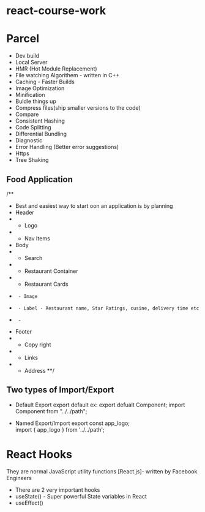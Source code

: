 # react-course-work

# Parcel
- Dev build
- Local Server
- HMR (Hot Module Replacement)
- File watching Algorithem - written in C++
- Caching - Faster Builds
- Image Optimization
- Minification
- Buldle things up
- Compress files(ship smaller versions to the code)
- Compare
- Consistent Hashing
- Code Splitting
- Differential Bundling
- Diagnostic
- Error Handling (Better error suggestions)
- Https
- Tree Shaking

## Food Application

/**
 * Best and easiest way to start oon an application is by planning
 * Header
 * - Logo
 * - Nav Items
 * Body
 * - Search
 * - Restaurant Container
 * - Restaurant Cards
 *      - Image
 *      - Label - Restaurant name, Star Ratings, cusine, delivery time etc
 *      - 
 * Footer
 * - Copy right
 * - Links
 * - Address
 **/

 ## Two types of Import/Export

 - Default Export
export default <name of variable>
ex: export defualt Component;
import Component from "../../path";

- Named Export/Import
export const app_logo;  
import { app_logo } from '../../path';

# React Hooks
They are normal JavaScript utility functions [React.js]- written by Facebook Engineers
- There are 2 very important hooks
- useState() - Super powerful State variables in React
- useEffect()
